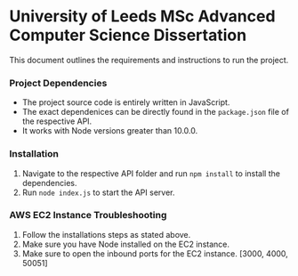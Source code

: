 # University of Leeds MSc Advanced Computer Science Dissertation

This document outlines the requirements and instructions to run the project.

### Project Dependencies

- The project source code is entirely written in JavaScript.
- The exact dependenices can be directly found in the `package.json` file of the respective API.
- It works with Node versions greater than 10.0.0.

### Installation

1. Navigate to the respective API folder and run `npm install` to install the dependencies.
2. Run `node index.js` to start the API server.

### AWS EC2 Instance Troubleshooting

1. Follow the installations steps as stated above.
2. Make sure you have Node installed on the EC2 instance.
3. Make sure to open the inbound ports for the EC2 instance. [3000, 4000, 50051]

